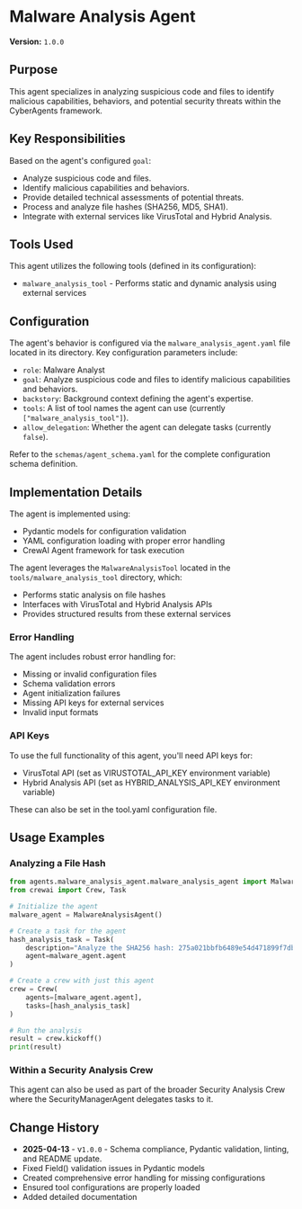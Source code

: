 # Malware Analysis Agent

**Version:** `1.0.0`

## Purpose

This agent specializes in analyzing suspicious code and files to identify malicious capabilities, behaviors, and potential security threats within the CyberAgents framework.

## Key Responsibilities

Based on the agent's configured `goal`:

- Analyze suspicious code and files.
- Identify malicious capabilities and behaviors.
- Provide detailed technical assessments of potential threats.
- Process and analyze file hashes (SHA256, MD5, SHA1).
- Integrate with external services like VirusTotal and Hybrid Analysis.

## Tools Used

This agent utilizes the following tools (defined in its configuration):

- `malware_analysis_tool` - Performs static and dynamic analysis using external services

## Configuration

The agent's behavior is configured via the `malware_analysis_agent.yaml` file located in its directory. Key configuration parameters include:

- `role`: Malware Analyst
- `goal`: Analyze suspicious code and files to identify malicious capabilities and behaviors.
- `backstory`: Background context defining the agent's expertise.
- `tools`: A list of tool names the agent can use (currently `["malware_analysis_tool"]`).
- `allow_delegation`: Whether the agent can delegate tasks (currently `false`).

Refer to the `schemas/agent_schema.yaml` for the complete configuration schema definition.

## Implementation Details

The agent is implemented using:
- Pydantic models for configuration validation
- YAML configuration loading with proper error handling
- CrewAI Agent framework for task execution

The agent leverages the `MalwareAnalysisTool` located in the `tools/malware_analysis_tool` directory, which:
- Performs static analysis on file hashes
- Interfaces with VirusTotal and Hybrid Analysis APIs
- Provides structured results from these external services

### Error Handling

The agent includes robust error handling for:
- Missing or invalid configuration files
- Schema validation errors
- Agent initialization failures
- Missing API keys for external services
- Invalid input formats

### API Keys

To use the full functionality of this agent, you'll need API keys for:
- VirusTotal API (set as VIRUSTOTAL_API_KEY environment variable)
- Hybrid Analysis API (set as HYBRID_ANALYSIS_API_KEY environment variable)

These can also be set in the tool.yaml configuration file.

## Usage Examples

### Analyzing a File Hash

```python
from agents.malware_analysis_agent.malware_analysis_agent import MalwareAnalysisAgent
from crewai import Crew, Task

# Initialize the agent
malware_agent = MalwareAnalysisAgent()

# Create a task for the agent
hash_analysis_task = Task(
    description="Analyze the SHA256 hash: 275a021bbfb6489e54d471899f7db9d1663fc695ec2fe2a2c4538aabf651fd0f",
    agent=malware_agent.agent
)

# Create a crew with just this agent
crew = Crew(
    agents=[malware_agent.agent],
    tasks=[hash_analysis_task]
)

# Run the analysis
result = crew.kickoff()
print(result)
```

### Within a Security Analysis Crew

This agent can also be used as part of the broader Security Analysis Crew where the SecurityManagerAgent delegates tasks to it.

## Change History

- **2025-04-13** - v`1.0.0` - Schema compliance, Pydantic validation, linting, and README update.
- Fixed Field() validation issues in Pydantic models 
- Created comprehensive error handling for missing configurations
- Ensured tool configurations are properly loaded
- Added detailed documentation 